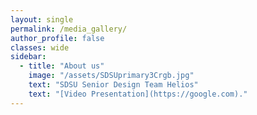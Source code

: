 ```yaml
---
layout: single
permalink: /media_gallery/
author_profile: false
classes: wide
sidebar:
  - title: "About us"
    image: "/assets/SDSUprimary3Crgb.jpg"
    text: "SDSU Senior Design Team Helios"
    text: "[Video Presentation](https://google.com)."
---
```
















